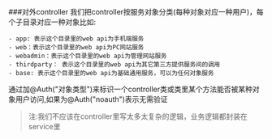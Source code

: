 ###对外controller
我们把controller按服务对象分类(每种对象对应一种用户)，每个子目录对应一种对象比如:

    - app: 表示这个目录里的web api为手机端服务
    - web：表示这个目录里的web api为PC网站服务
    - webadmin：表示这个目录里的web api为管理网站服务
    - thirdparty： 表示这个目录里的web api为其它第三方提供服务间的调用
    - base: 表示这个目录里的web api为基础通用服务，可以为任何对象服务

通过加@Auth("对象类型")来标识一个controller类或类里某个方法能否被某种对象用户访问,如果为@Auth("noauth")表示无需验证

>注:我们不应该在controller里写太多太复杂的逻辑，业务逻辑都封装在service里